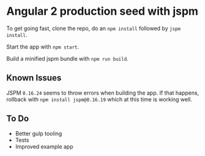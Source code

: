 # Angular 2 production seed with jspm

To get going fast, clone the repo, do an `npm install` followed by `jspm install`.

Start the app with `npm start`.

Build a minified jspm bundle with `npm run build`.

## Known Issues
JSPM `0.16.24` seems to throw errors when building the app. If that happens, rollback with `npm install jspm@0.16.19` which at this time is working well.

## To Do

* Better gulp tooling
* Tests
* Improved example app
